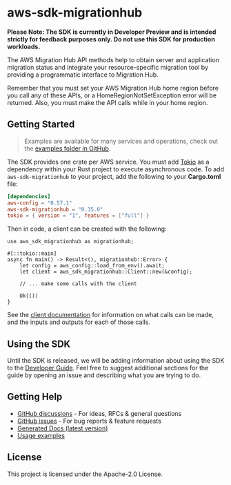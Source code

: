 # aws-sdk-migrationhub

**Please Note: The SDK is currently in Developer Preview and is intended strictly for
feedback purposes only. Do not use this SDK for production workloads.**

The AWS Migration Hub API methods help to obtain server and application migration status and integrate your resource-specific migration tool by providing a programmatic interface to Migration Hub.

Remember that you must set your AWS Migration Hub home region before you call any of these APIs, or a HomeRegionNotSetException error will be returned. Also, you must make the API calls while in your home region.

## Getting Started

> Examples are available for many services and operations, check out the
> [examples folder in GitHub](https://github.com/awslabs/aws-sdk-rust/tree/main/examples).

The SDK provides one crate per AWS service. You must add [Tokio](https://crates.io/crates/tokio)
as a dependency within your Rust project to execute asynchronous code. To add `aws-sdk-migrationhub` to
your project, add the following to your **Cargo.toml** file:

```toml
[dependencies]
aws-config = "0.57.1"
aws-sdk-migrationhub = "0.35.0"
tokio = { version = "1", features = ["full"] }
```

Then in code, a client can be created with the following:

```rust,no_run
use aws_sdk_migrationhub as migrationhub;

#[::tokio::main]
async fn main() -> Result<(), migrationhub::Error> {
    let config = aws_config::load_from_env().await;
    let client = aws_sdk_migrationhub::Client::new(&config);

    // ... make some calls with the client

    Ok(())
}
```

See the [client documentation](https://docs.rs/aws-sdk-migrationhub/latest/aws_sdk_migrationhub/client/struct.Client.html)
for information on what calls can be made, and the inputs and outputs for each of those calls.

## Using the SDK

Until the SDK is released, we will be adding information about using the SDK to the
[Developer Guide](https://docs.aws.amazon.com/sdk-for-rust/latest/dg/welcome.html). Feel free to suggest
additional sections for the guide by opening an issue and describing what you are trying to do.

## Getting Help

* [GitHub discussions](https://github.com/awslabs/aws-sdk-rust/discussions) - For ideas, RFCs & general questions
* [GitHub issues](https://github.com/awslabs/aws-sdk-rust/issues/new/choose) - For bug reports & feature requests
* [Generated Docs (latest version)](https://awslabs.github.io/aws-sdk-rust/)
* [Usage examples](https://github.com/awslabs/aws-sdk-rust/tree/main/examples)

## License

This project is licensed under the Apache-2.0 License.


